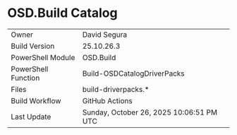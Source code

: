 ﻿# OSD.Build Catalog

| | |
|-|-|
| Owner | David Segura |
| Build Version | 25.10.26.3 |
| PowerShell Module | OSD.Build |
| PowerShell Function | Build-OSDCatalogDriverPacks |
| Files | build-driverpacks.* |
| Build Workflow | GitHub Actions |
| Last Update | Sunday, October 26, 2025 10:06:51 PM UTC |

